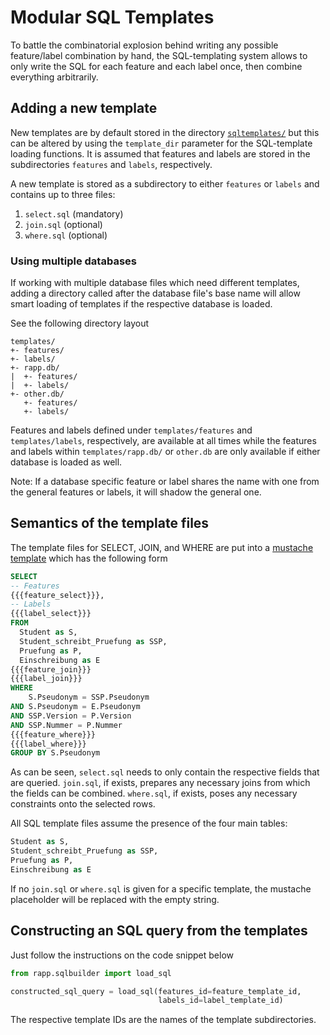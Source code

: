 # Modular SQL Templates

To battle the combinatorial explosion behind writing any possible
feature/label combination by hand,
the SQL-templating system allows to only write the SQL for each
feature and each label once, then combine everything arbitrarily.

## Adding a new template

New templates are by default stored in
the directory [`sqltemplates/`](../sqltemplates/) but this can be altered
by using the `template_dir` parameter for the SQL-template loading functions.
It is assumed that
features and labels are stored in the subdirectories `features` and `labels`,
respectively.

A new template is stored as a subdirectory to either `features` or `labels`
and contains up to three files:

1. `select.sql` (mandatory)
2. `join.sql` (optional)
3. `where.sql` (optional)

### Using multiple databases

If working with multiple database files which need different templates,
adding a directory called after the database file's base name will allow
smart loading of templates if the respective database is loaded.

See the following directory layout

```directory
templates/
+- features/
+- labels/
+- rapp.db/
|  +- features/
|  +- labels/
+- other.db/
   +- features/
   +- labels/
```

Features and labels defined under `templates/features` and `templates/labels`,
respectively, are available at all times while the features and labels
within `templates/rapp.db/` or `other.db` are only available if either database
is loaded as well.

Note: If a database specific feature or label shares the name with one from the
general features or labels, it will shadow the general one.

## Semantics of the template files

The template files for SELECT, JOIN, and WHERE
are put into a [mustache template](../sqltemplates/basetemplate.sql)
which has the following form

```sql
SELECT
-- Features
{{{feature_select}}},
-- Labels
{{{label_select}}}
FROM
  Student as S,
  Student_schreibt_Pruefung as SSP,
  Pruefung as P,
  Einschreibung as E
{{{feature_join}}}
{{{label_join}}}
WHERE
    S.Pseudonym = SSP.Pseudonym
AND S.Pseudonym = E.Pseudonym
AND SSP.Version = P.Version
AND SSP.Nummer = P.Nummer
{{{feature_where}}}
{{{label_where}}}
GROUP BY S.Pseudonym
```

As can be seen, `select.sql` needs to only contain the respective fields that
are queried.
`join.sql`, if exists, prepares any necessary joins from which the fields can
be combined.
`where.sql`, if exists, poses any necessary constraints onto the selected rows.

All SQL template files assume the presence of the four main tables:

```sql
Student as S,
Student_schreibt_Pruefung as SSP,
Pruefung as P,
Einschreibung as E
```

If no `join.sql` or `where.sql` is given for a specific template,
the mustache placeholder will be replaced with the empty string.

## Constructing an SQL query from the templates

Just follow the instructions on the code snippet below

```python
from rapp.sqlbuilder import load_sql

constructed_sql_query = load_sql(features_id=feature_template_id,
                                 labels_id=label_template_id)
```

The respective template IDs are the names of the template
subdirectories.
